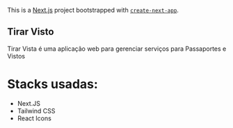 This is a [Next.js](https://nextjs.org) project bootstrapped with [`create-next-app`](https://nextjs.org/docs/app/api-reference/cli/create-next-app).

## Tirar Visto
Tirar Vista é uma aplicação web para gerenciar serviços para Passaportes e Vistos

# Stacks usadas:
- Next.JS
- Tailwind CSS
- React Icons


